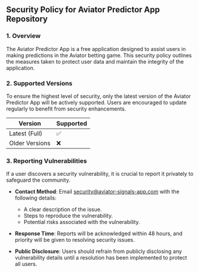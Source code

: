 ## Security Policy for Aviator Predictor App Repository

### 1. Overview
The Aviator Predictor App is a free application designed to assist users in making predictions in the Aviator betting game. This security policy outlines the measures taken to protect user data and maintain the integrity of the application.

### 2. Supported Versions
To ensure the highest level of security, only the latest version of the Aviator Predictor App will be actively supported. Users are encouraged to update regularly to benefit from security enhancements.

| Version             | Supported |
|---------------------|-----------|
| Latest (Full)       | ✅        |
| Older Versions      | ❌        |

### 3. Reporting Vulnerabilities
If a user discovers a security vulnerability, it is crucial to report it privately to safeguard the community. 

- **Contact Method**: Email [security@aviator-signals-app.com](mailto:security@aviator-signals-app.com) with the following details:
  - A clear description of the issue.
  - Steps to reproduce the vulnerability.
  - Potential risks associated with the vulnerability.

- **Response Time**: Reports will be acknowledged within 48 hours, and priority will be given to resolving security issues.

- **Public Disclosure**: Users should refrain from publicly disclosing any vulnerability details until a resolution has been implemented to protect all users.

